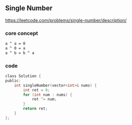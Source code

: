 ## Single Number
<https://leetcode.com/problems/single-number/description/>

### core concept

```bash
a ^ a = 0
a ^ 0 = a
a ^ b = b ^ a
```

### code
```c
class Solution {
public:
    int singleNumber(vector<int>& nums) {
        int ret = 0;
        for (int num : nums) {
            ret ^= num;
        }
        return ret;
    }
};
```
